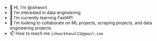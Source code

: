 - 👋 Hi, I’m @ishworii
- 👀 I’m interested in data engineering
- 🌱 I’m currently learning FastAPI
- 💞️ I’m looking to collaborate on ML projects, scraping projects, and data engineering projects.
- 📫 How to reach me `ishworkhanal21@gmail.com`

<!---
ishworii/ishworii is a ✨ special ✨ repository because its `README.md` (this file) appears on your GitHub profile.
You can click the Preview link to take a look at your changes.
--->
